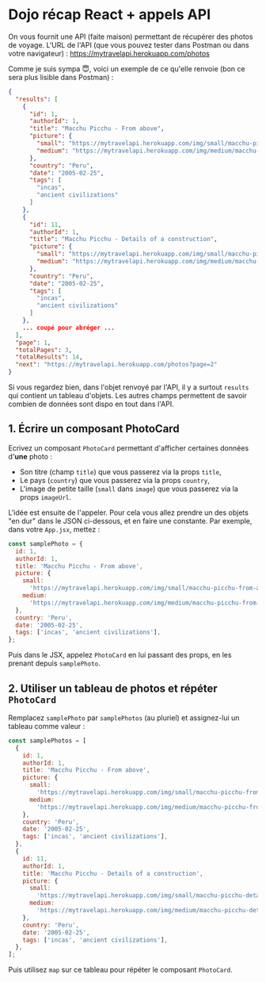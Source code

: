 # Dojo récap React + appels API

On vous fournit une API (faite maison) permettant de récupérer des photos de voyage. L'URL de l'API (que vous pouvez tester dans Postman ou dans votre navigateur) : <https://mytravelapi.herokuapp.com/photos>

Comme je suis sympa :innocent:, voici un exemple de ce qu'elle renvoie (bon ce sera plus lisible dans Postman) :

```json
{
  "results": [
    {
      "id": 1,
      "authorId": 1,
      "title": "Macchu Picchu - From above",
      "picture": {
        "small": "https://mytravelapi.herokuapp.com/img/small/macchu-picchu-from-above.jpg",
        "medium": "https://mytravelapi.herokuapp.com/img/medium/macchu-picchu-from-above.jpg"
      },
      "country": "Peru",
      "date": "2005-02-25",
      "tags": [
        "incas",
        "ancient civilizations"
      ]
    },
    {
      "id": 11,
      "authorId": 1,
      "title": "Macchu Picchu - Details of a construction",
      "picture": {
        "small": "https://mytravelapi.herokuapp.com/img/small/macchu-picchu-details.jpg",
        "medium": "https://mytravelapi.herokuapp.com/img/medium/macchu-picchu-details.jpg"
      },
      "country": "Peru",
      "date": "2005-02-25",
      "tags": [
        "incas",
        "ancient civilizations"
      ]
    },
    ... coupé pour abréger ...
  ],
  "page": 1,
  "totalPages": 3,
  "totalResults": 14,
  "next": "https://mytravelapi.herokuapp.com/photos?page=2"
}
```

Si vous regardez bien, dans l'objet renvoyé par l'API, il y a surtout `results` qui contient un tableau d'objets. Les autres champs permettent de savoir combien de données sont dispo en tout dans l'API.

## 1. Écrire un composant PhotoCard

Ecrivez un composant `PhotoCard` permettant d'afficher certaines données d'**une** photo :

- Son titre (champ `title`) que vous passerez via la props `title`,
- Le pays (`country`) que vous passerez via la props `country`,
- L'image de petite taille (`small` dans `image`) que vous passerez via la props `imageUrl`.

L'idée est ensuite de l'appeler. Pour cela vous allez prendre un des objets "en dur" dans le JSON ci-dessous, et en faire une constante. Par exemple, dans votre `App.jsx`, mettez :

```javascript
const samplePhoto = {
  id: 1,
  authorId: 1,
  title: 'Macchu Picchu - From above',
  picture: {
    small:
      'https://mytravelapi.herokuapp.com/img/small/macchu-picchu-from-above.jpg',
    medium:
      'https://mytravelapi.herokuapp.com/img/medium/macchu-picchu-from-above.jpg',
  },
  country: 'Peru',
  date: '2005-02-25',
  tags: ['incas', 'ancient civilizations'],
};
```

Puis dans le JSX, appelez `PhotoCard` en lui passant des props, en les prenant depuis `samplePhoto`.

## 2. Utiliser un tableau de photos et répéter `PhotoCard`

Remplacez `samplePhoto` par `samplePhotos` (au pluriel) et assignez-lui un tableau comme valeur :

```javascript
const samplePhotos = [
  {
    id: 1,
    authorId: 1,
    title: 'Macchu Picchu - From above',
    picture: {
      small:
        'https://mytravelapi.herokuapp.com/img/small/macchu-picchu-from-above.jpg',
      medium:
        'https://mytravelapi.herokuapp.com/img/medium/macchu-picchu-from-above.jpg',
    },
    country: 'Peru',
    date: '2005-02-25',
    tags: ['incas', 'ancient civilizations'],
  },
  {
    id: 11,
    authorId: 1,
    title: 'Macchu Picchu - Details of a construction',
    picture: {
      small:
        'https://mytravelapi.herokuapp.com/img/small/macchu-picchu-details.jpg',
      medium:
        'https://mytravelapi.herokuapp.com/img/medium/macchu-picchu-details.jpg',
    },
    country: 'Peru',
    date: '2005-02-25',
    tags: ['incas', 'ancient civilizations'],
  },
];
```

Puis utilisez `map` sur ce tableau pour répéter le composant `PhotoCard`.
